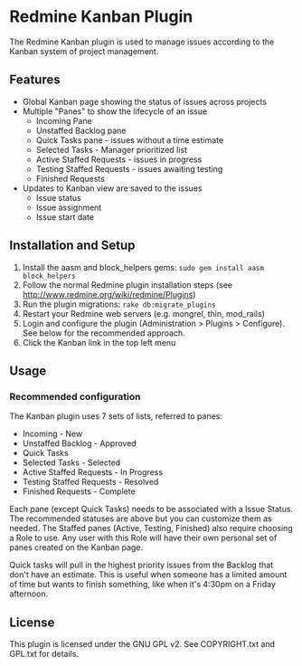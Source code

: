 # Redmine Kanban Plugin

The Redmine Kanban plugin is used to manage issues according to the Kanban
system of project management.

## Features

  * Global Kanban page showing the status of issues across projects
  * Multiple "Panes" to show the lifecycle of an issue
      * Incoming Pane
      * Unstaffed Backlog pane
      * Quick Tasks pane - issues without a time estimate
      * Selected Tasks - Manager prioritized list
      * Active Staffed Requests - issues in progress
      * Testing Staffed Requests - issues awaiting testing
      * Finished Requests
  * Updates to Kanban view are saved to the issues
      * Issue status
      * Issue assignment
      * Issue start date

## Installation and Setup

 1. Install the aasm and block_helpers gems: `sudo gem install aasm
    block_helpers`
 2. Follow the normal Redmine plugin installation steps (see
    http://www.redmine.org/wiki/redmine/Plugins)
 3. Run the plugin migrations: `rake db:migrate_plugins`
 4. Restart your Redmine web servers (e.g. mongrel, thin, mod_rails)
 5. Login and configure the plugin (Administration > Plugins > Configure). See
    below for the recommended approach.
 6. Click the Kanban link in the top left menu

## Usage

### Recommended configuration

The Kanban plugin uses 7 sets of lists, referred to panes:

  * Incoming - New
  * Unstaffed Backlog - Approved
  * Quick Tasks
  * Selected Tasks - Selected
  * Active Staffed Requests - In Progress
  * Testing Staffed Requests - Resolved
  * Finished Requests - Complete

Each pane (except Quick Tasks) needs to be associated with a Issue Status. The
recommended statuses are above but you can customize them as needed. The
Staffed panes (Active, Testing, Finished) also require choosing a Role to use.
Any user with this Role will have their own personal set of panes created on
the Kanban page.

Quick tasks will pull in the highest priority issues from the Backlog that
don't have an estimate. This is useful when someone has a limited amount of
time but wants to finish something, like when it's 4:30pm on a Friday
afternoon.

## License

This plugin is licensed under the GNU GPL v2. See COPYRIGHT.txt and GPL.txt for
details.
